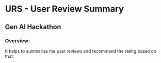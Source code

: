 # URS - User Review Summary
## Gen AI Hackathon

### Overview:
It helps to summarize the user reviews and recommend the rating based on that.


